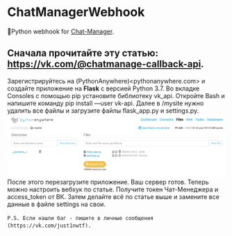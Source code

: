 # ChatManagerWebhook
🐍Python webhook for [Chat-Manager](https://vk.com/cm).

## Сначала прочитайте эту статью: https://vk.com/@chatmanage-callback-api.

Зарегистрируйтесь на (PythonAnywhere)<pythonanywhere.com> и создайте приложение на **Flask** с версией Python 3.7. Во вкладке Consoles с помощью pip установите библиотеку vk_api. Откройте Bash и напишите команду pip install —user vk-api. Далее в /mysite нужно удалить все файлы и загрузите файлы flask_app.py и settings.py.
![alt text](example/Files.png) 
После этого перезагрузите приложение. Ваш сервер готов. 
Теперь можно настроить вебхук по статье. 
Получите токен Чат-Менеджера и access_token от ВК. Затем делайте всё по статье выше и замените все данные в файле settings на свои.

`P.S. Если нашли баг - пишите в личные сообщения (https://vk.com/just1nwtf).`
